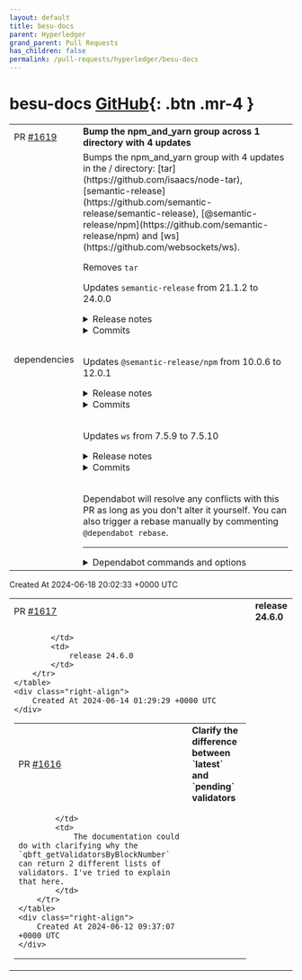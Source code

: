 ```yaml
---
layout: default
title: besu-docs
parent: Hyperledger
grand_parent: Pull Requests
has_children: false
permalink: /pull-requests/hyperledger/besu-docs
---
```


# besu-docs <span class="fs-3 right-align">[GitHub](https://github.com/hyperledger/besu-docs){: .btn .mr-4 }</span>


<div>
    <table>
        <tr>
            <td>
                PR <a href="https://github.com/hyperledger/besu-docs/pull/1619" class=".btn">#1619</a>
            </td>
            <td>
                <b>
                    Bump the npm_and_yarn group across 1 directory with 4 updates
                </b>
            </td>
        </tr>
        <tr>
            <td>
                <span class="chip">dependencies</span>
            </td>
            <td>
                Bumps the npm_and_yarn group with 4 updates in the / directory: [tar](https://github.com/isaacs/node-tar), [semantic-release](https://github.com/semantic-release/semantic-release), [@semantic-release/npm](https://github.com/semantic-release/npm) and [ws](https://github.com/websockets/ws).

Removes `tar`

Updates `semantic-release` from 21.1.2 to 24.0.0
<details>
<summary>Release notes</summary>
<p><em>Sourced from <a href="https://github.com/semantic-release/semantic-release/releases">semantic-release's releases</a>.</em></p>
<blockquote>
<h2>v24.0.0</h2>
<h1><a href="https://github.com/semantic-release/semantic-release/compare/v23.1.1...v24.0.0">24.0.0</a> (2024-05-31)</h1>
<h3>Bug Fixes</h3>
<ul>
<li><strong>deps:</strong> upgraded to the beta of the commit-analyzer plugin (<a href="https://github.com/semantic-release/semantic-release/commit/dfc3d9110ece8f4a1b72e209e3efce4c67a4902f">dfc3d91</a>)</li>
<li><strong>deps:</strong> upgraded to the beta of the release-notes-generator plugin (<a href="https://github.com/semantic-release/semantic-release/commit/4a4cd92097e73dc1defc514347c673d84e1b6a9e">4a4cd92</a>)</li>
</ul>
<h3>BREAKING CHANGES</h3>
<ul>
<li><strong>deps:</strong> the commit-analyzer plugin now expects to be used with the latest major versions of
conventional-changelog packages. if you are installing any of these packages in addition to
semantic-release, be sure to update them as well</li>
<li><strong>deps:</strong> the release-notes-generator plugin now expects to be used with the latest major
versions of conventional-changelog packages. if you are installing any of these packages in addition
to semantic-release, be sure to update them as well</li>
</ul>
<h2>v24.0.0-beta.2</h2>
<h1><a href="https://github.com/semantic-release/semantic-release/compare/v24.0.0-beta.1...v24.0.0-beta.2">24.0.0-beta.2</a> (2024-05-25)</h1>
<h3>Bug Fixes</h3>
<ul>
<li><strong>deps:</strong> upgraded to the beta of the commit-analyzer plugin (<a href="https://github.com/semantic-release/semantic-release/commit/dfc3d9110ece8f4a1b72e209e3efce4c67a4902f">dfc3d91</a>)</li>
</ul>
<h3>BREAKING CHANGES</h3>
<ul>
<li><strong>deps:</strong> the commit-analyzer plugin now expects to be used with the latest major versions of
conventional-changelog packages. if you are installing any of these packages in addition to
semantic-release, be sure to update them as well</li>
</ul>
<h2>v24.0.0-beta.1</h2>
<h1><a href="https://github.com/semantic-release/semantic-release/compare/v23.1.1...v24.0.0-beta.1">24.0.0-beta.1</a> (2024-05-17)</h1>
<h3>Bug Fixes</h3>
<ul>
<li><strong>deps:</strong> upgraded to the beta of the release-notes-generator plugin (<a href="https://github.com/semantic-release/semantic-release/commit/4a4cd92097e73dc1defc514347c673d84e1b6a9e">4a4cd92</a>)</li>
</ul>
<h3>BREAKING CHANGES</h3>
<ul>
<li><strong>deps:</strong> the release-notes-generator plugin now expects to be used with the latest major
versions of conventional-changelog packages. if you are installing any of these packages in addition
to semantic-release, be sure to update them as well</li>
</ul>
<h2>v23.1.1</h2>
<!-- raw HTML omitted -->
</blockquote>
<p>... (truncated)</p>
</details>
<details>
<summary>Commits</summary>
<ul>
<li><a href="https://github.com/semantic-release/semantic-release/commit/2b3e5f7c14727ed9052271b58f6a3daf3becf037"><code>2b3e5f7</code></a> Merge pull request <a href="https://redirect.github.com/semantic-release/semantic-release/issues/3327">#3327</a> from semantic-release/beta</li>
<li><a href="https://github.com/semantic-release/semantic-release/commit/c0e433dde68daca60aabfdd91bcf80e2a5383f36"><code>c0e433d</code></a> ci(action): update github/codeql-action action to v3.25.7 (<a href="https://redirect.github.com/semantic-release/semantic-release/issues/3326">#3326</a>)</li>
<li><a href="https://github.com/semantic-release/semantic-release/commit/2b770959d28a83e901c566f37a63c69f6e14ed6e"><code>2b77095</code></a> Merge branch 'master' of github.com:semantic-release/semantic-release into beta</li>
<li><a href="https://github.com/semantic-release/semantic-release/commit/5f05152fe642f29dda437ce78e1ce3bcb89f1dea"><code>5f05152</code></a> chore(deps): update npm to v10.8.1 (<a href="https://redirect.github.com/semantic-release/semantic-release/issues/3325">#3325</a>)</li>
<li><a href="https://github.com/semantic-release/semantic-release/commit/6d7dc855870291126472f0ea1a3cc1999f5d9b6d"><code>6d7dc85</code></a> chore(deps): update dependency got to v14.3.0 (<a href="https://redirect.github.com/semantic-release/semantic-release/issues/3311">#3311</a>)</li>
<li><a href="https://github.com/semantic-release/semantic-release/commit/20b2672d4005c21d9cabcbb91df79f72d32e3e1b"><code>20b2672</code></a> ci(action): update github/codeql-action action to v3.25.6 (<a href="https://redirect.github.com/semantic-release/semantic-release/issues/3316">#3316</a>)</li>
<li><a href="https://github.com/semantic-release/semantic-release/commit/2620c1078d844003322482ac96af7dde36cf7396"><code>2620c10</code></a> docs: update file extensions to include .mjs on configuration docs page (<a href="https://redirect.github.com/semantic-release/semantic-release/issues/3322">#3322</a>)</li>
<li><a href="https://github.com/semantic-release/semantic-release/commit/dfc3d9110ece8f4a1b72e209e3efce4c67a4902f"><code>dfc3d91</code></a> fix(deps): upgraded to the beta of the commit-analyzer plugin</li>
<li><a href="https://github.com/semantic-release/semantic-release/commit/e424297f2f97b712e83203c91d12220e9b4cae9f"><code>e424297</code></a> chore(deps): lock file maintenance (<a href="https://redirect.github.com/semantic-release/semantic-release/issues/3312">#3312</a>)</li>
<li><a href="https://github.com/semantic-release/semantic-release/commit/36809746f7a6c85eba681f0beca1ff33b0f0f0cc"><code>3680974</code></a> chore(deps): update dependency publint to v0.2.8 (<a href="https://redirect.github.com/semantic-release/semantic-release/issues/3310">#3310</a>)</li>
<li>Additional commits viewable in <a href="https://github.com/semantic-release/semantic-release/compare/v21.1.2...v24.0.0">compare view</a></li>
</ul>
</details>
<br />

Updates `@semantic-release/npm` from 10.0.6 to 12.0.1
<details>
<summary>Release notes</summary>
<p><em>Sourced from <a href="https://github.com/semantic-release/npm/releases"><code>@​semantic-release/npm</code>'s releases</a>.</em></p>
<blockquote>
<h2>v12.0.1</h2>
<h2><a href="https://github.com/semantic-release/npm/compare/v12.0.0...v12.0.1">12.0.1</a> (2024-05-09)</h2>
<h3>Bug Fixes</h3>
<ul>
<li><strong>deps:</strong> update dependency execa to v9 (<a href="https://github.com/semantic-release/npm/commit/9ac5ed00021db4a7e2799b87ecf1b8f4fb7bede6">9ac5ed0</a>)</li>
</ul>
<h2>v12.0.0</h2>
<h1><a href="https://github.com/semantic-release/npm/compare/v11.0.3...v12.0.0">12.0.0</a> (2024-03-16)</h1>
<h3>Features</h3>
<ul>
<li><strong>exports:</strong> defined <code>exports</code> to point at ./index.js (<a href="https://github.com/semantic-release/npm/commit/9e193c2239ee651d5a1fddce499edb664140938f">9e193c2</a>)</li>
<li><strong>node-versions:</strong> dropped support for node v18 and v19 (<a href="https://github.com/semantic-release/npm/commit/2df962b6c7563a3a797ab6d54e0e071dd898f08c">2df962b</a>)</li>
</ul>
<h3>BREAKING CHANGES</h3>
<ul>
<li><strong>exports:</strong> <code>exports</code> has been defined, which prevents access to private apis (which arent
intended for consumption anyway)</li>
<li><strong>node-versions:</strong> node v18 and v19 are no longer supported</li>
</ul>
<h2>v11.0.3</h2>
<h2><a href="https://github.com/semantic-release/npm/compare/v11.0.2...v11.0.3">11.0.3</a> (2024-03-01)</h2>
<h3>Bug Fixes</h3>
<ul>
<li><strong>deps:</strong> raised the minimum accepted range of npm to v10.5.0 (<a href="https://redirect.github.com/semantic-release/npm/issues/759">#759</a>) (<a href="https://github.com/semantic-release/npm/commit/a0313f82060ec344d77443a9b1b28e87178dcf78">a0313f8</a>), closes <a href="https://redirect.github.com/semantic-release/semantic-release/issues/3202">semantic-release/semantic-release#3202</a></li>
</ul>
<p>even though our existing range allowed anyone to update as soon as the new npm version was available, this will encourage being on a version that does not report the ip vulnerability a bit more forcefully</p>
<h2>v11.0.2</h2>
<h2><a href="https://github.com/semantic-release/npm/compare/v11.0.1...v11.0.2">11.0.2</a> (2023-12-07)</h2>
<h3>Bug Fixes</h3>
<ul>
<li><strong>deps:</strong> update dependency npm to v10.2.5 (<a href="https://github.com/semantic-release/npm/commit/42b5dec34f4a894d30d1b8a944fb6ba86069c6a4">42b5dec</a>)</li>
</ul>
<h2>v11.0.1</h2>
<h2><a href="https://github.com/semantic-release/npm/compare/v11.0.0...v11.0.1">11.0.1</a> (2023-11-02)</h2>
<h3>Bug Fixes</h3>
<!-- raw HTML omitted -->
</blockquote>
<p>... (truncated)</p>
</details>
<details>
<summary>Commits</summary>
<ul>
<li><a href="https://github.com/semantic-release/npm/commit/9ac5ed00021db4a7e2799b87ecf1b8f4fb7bede6"><code>9ac5ed0</code></a> fix(deps): update dependency execa to v9</li>
<li><a href="https://github.com/semantic-release/npm/commit/63cbef1912ce4ffdc8f7689d188358698f69e23b"><code>63cbef1</code></a> ci(action): update actions/checkout action to v4.1.5 (<a href="https://redirect.github.com/semantic-release/npm/issues/796">#796</a>)</li>
<li><a href="https://github.com/semantic-release/npm/commit/2e93b22c5eda014faa695268928f50ed8db28148"><code>2e93b22</code></a> chore(deps): update dependency sinon to v17.0.2 (<a href="https://redirect.github.com/semantic-release/npm/issues/795">#795</a>)</li>
<li><a href="https://github.com/semantic-release/npm/commit/fbf77cfae64ac04c73e616655a99f3ddb5182a1d"><code>fbf77cf</code></a> chore(deps): lock file maintenance (<a href="https://redirect.github.com/semantic-release/npm/issues/794">#794</a>)</li>
<li><a href="https://github.com/semantic-release/npm/commit/f93b63fee96d8e5fb29ff989cefec504c311d462"><code>f93b63f</code></a> chore(deps): update dependency ava to v6.1.3 (<a href="https://redirect.github.com/semantic-release/npm/issues/793">#793</a>)</li>
<li><a href="https://github.com/semantic-release/npm/commit/86011db51801fedf17eec1e9611b1cbe8e46cafa"><code>86011db</code></a> chore(deps): update npm to v10.7.0 (<a href="https://redirect.github.com/semantic-release/npm/issues/788">#788</a>)</li>
<li><a href="https://github.com/semantic-release/npm/commit/5850c2e96845f22ea0a6a2afd656ed1c1643e1c9"><code>5850c2e</code></a> chore(deps): update npm to v10.6.0</li>
<li><a href="https://github.com/semantic-release/npm/commit/8ae2364df5442920b1466981c71d7f7813311646"><code>8ae2364</code></a> chore(deps): lock file maintenance (<a href="https://redirect.github.com/semantic-release/npm/issues/787">#787</a>)</li>
<li><a href="https://github.com/semantic-release/npm/commit/08859862a49c299e1551042b3e9822958c4d1af3"><code>0885986</code></a> chore(deps): lock file maintenance (<a href="https://redirect.github.com/semantic-release/npm/issues/786">#786</a>)</li>
<li><a href="https://github.com/semantic-release/npm/commit/f9c63abfbe92ec9629bae7ea70a61734272b307a"><code>f9c63ab</code></a> ci(action): update actions/checkout action to v4.1.4 (<a href="https://redirect.github.com/semantic-release/npm/issues/782">#782</a>)</li>
<li>Additional commits viewable in <a href="https://github.com/semantic-release/npm/compare/v10.0.6...v12.0.1">compare view</a></li>
</ul>
</details>
<br />

Updates `ws` from 7.5.9 to 7.5.10
<details>
<summary>Release notes</summary>
<p><em>Sourced from <a href="https://github.com/websockets/ws/releases">ws's releases</a>.</em></p>
<blockquote>
<h2>7.5.10</h2>
<h1>Bug fixes</h1>
<ul>
<li>Backported e55e5106 to the 7.x release line (22c28763).</li>
</ul>
</blockquote>
</details>
<details>
<summary>Commits</summary>
<ul>
<li><a href="https://github.com/websockets/ws/commit/d962d70649e393841ee1ed726a8f7ffbe90d0c06"><code>d962d70</code></a> [dist] 7.5.10</li>
<li><a href="https://github.com/websockets/ws/commit/22c28763234aa75a7e1b76f5c01c181260d7917f"><code>22c2876</code></a> [security] Fix crash when the Upgrade header cannot be read (<a href="https://redirect.github.com/websockets/ws/issues/2231">#2231</a>)</li>
<li>See full diff in <a href="https://github.com/websockets/ws/compare/7.5.9...7.5.10">compare view</a></li>
</ul>
</details>
<br />


Dependabot will resolve any conflicts with this PR as long as you don't alter it yourself. You can also trigger a rebase manually by commenting `@dependabot rebase`.

[//]: # (dependabot-automerge-start)
[//]: # (dependabot-automerge-end)

---

<details>
<summary>Dependabot commands and options</summary>
<br />

You can trigger Dependabot actions by commenting on this PR:
- `@dependabot rebase` will rebase this PR
- `@dependabot recreate` will recreate this PR, overwriting any edits that have been made to it
- `@dependabot merge` will merge this PR after your CI passes on it
- `@dependabot squash and merge` will squash and merge this PR after your CI passes on it
- `@dependabot cancel merge` will cancel a previously requested merge and block automerging
- `@dependabot reopen` will reopen this PR if it is closed
- `@dependabot close` will close this PR and stop Dependabot recreating it. You can achieve the same result by closing it manually
- `@dependabot show <dependency name> ignore conditions` will show all of the ignore conditions of the specified dependency
- `@dependabot ignore <dependency name> major version` will close this group update PR and stop Dependabot creating any more for the specific dependency's major version (unless you unignore this specific dependency's major version or upgrade to it yourself)
- `@dependabot ignore <dependency name> minor version` will close this group update PR and stop Dependabot creating any more for the specific dependency's minor version (unless you unignore this specific dependency's minor version or upgrade to it yourself)
- `@dependabot ignore <dependency name>` will close this group update PR and stop Dependabot creating any more for the specific dependency (unless you unignore this specific dependency or upgrade to it yourself)
- `@dependabot unignore <dependency name>` will remove all of the ignore conditions of the specified dependency
- `@dependabot unignore <dependency name> <ignore condition>` will remove the ignore condition of the specified dependency and ignore conditions
You can disable automated security fix PRs for this repo from the [Security Alerts page](https://github.com/hyperledger/besu-docs/network/alerts).

</details>
            </td>
        </tr>
    </table>
    <div class="right-align">
        Created At 2024-06-18 20:02:33 +0000 UTC
    </div>
</div>

<div>
    <table>
        <tr>
            <td>
                PR <a href="https://github.com/hyperledger/besu-docs/pull/1617" class=".btn">#1617</a>
            </td>
            <td>
                <b>
                    release 24.6.0
                </b>
            </td>
        </tr>
        <tr>
            <td>
                
            </td>
            <td>
                release 24.6.0
            </td>
        </tr>
    </table>
    <div class="right-align">
        Created At 2024-06-14 01:29:29 +0000 UTC
    </div>
</div>

<div>
    <table>
        <tr>
            <td>
                PR <a href="https://github.com/hyperledger/besu-docs/pull/1616" class=".btn">#1616</a>
            </td>
            <td>
                <b>
                    Clarify the difference between `latest` and `pending` validators
                </b>
            </td>
        </tr>
        <tr>
            <td>
                
            </td>
            <td>
                The documentation could do with clarifying why the `qbft_getValidatorsByBlockNumber` can return 2 different lists of validators. I've tried to explain that here.
            </td>
        </tr>
    </table>
    <div class="right-align">
        Created At 2024-06-12 09:37:07 +0000 UTC
    </div>
</div>

